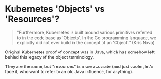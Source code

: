 # Kubernetes 'Objects' vs 'Resources'?

> "Furthermore, Kubernetes is built around various primitives referred
> to in the code base as 'Objects'. In the Go programming language, we
> explicitly did not ever build in the concept of an 'Object'." (Kris
> Nova)

Original Kubernetes proof of concept was in Java, which has somehow left
behind this legacy of the object terminology.

They are the same, but "resources" is more accurate (and just cooler,
let's face it, who want to refer to an old Java influence, for
anything). 

